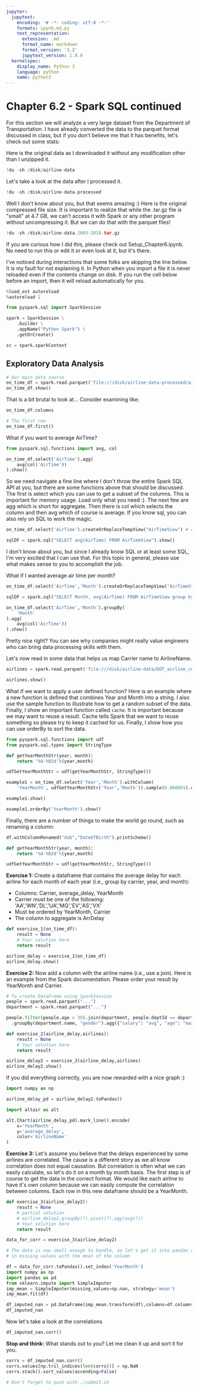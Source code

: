 ```yaml
---
jupyter:
  jupytext:
    encoding: '# -*- coding: utf-8 -*-'
    formats: ipynb,md,py
    text_representation:
      extension: .md
      format_name: markdown
      format_version: '1.2'
      jupytext_version: 1.8.0
  kernelspec:
    display_name: Python 3
    language: python
    name: python3
---
```


<!-- #region slideshow={"slide_type": "slide"} -->
# Chapter 6.2 - Spark SQL continued

For this section we will analyze a very large dataset from the Department of Transportation. I have already converted the data to the parquet format discussed in class, but if you don't believe me that it has benefits, let's check out some stats:
<!-- #endregion -->

Here is the original data as I downloaded it without any modification other than I unzipped it.

```python
!du -sh /disk/airline-data
```

Let's take a look at the data after I processed it.

```python
!du -sh /disk/airline-data-processed
```

Well I don't know about you, but that seems amazing :) Here is the original compressed file size. It is important to realize that while the .tar.gz file is "small" at 4.7 GB, we can't access it with Spark or any other program without uncompressing it. But we can do that with the parquet files!

```python
!du -sh /disk/airline-data.2003-2018.tar.gz
```

If you are curious how I did this, please check out Setup_Chapter6.ipynb. No need to run this or edit it or even look at it, but it's there.


I've noticed during interactions that some folks are skipping the line below. It is my fault for not explaining it. In Python when you import a file it is never reloaded even if the contents change on disk. If you run the cell below before an import, then it will reload automatically for you.

```python slideshow={"slide_type": "skip"}
%load_ext autoreload
%autoreload 2
```

```python slideshow={"slide_type": "skip"}
from pyspark.sql import SparkSession

spark = SparkSession \
    .builder \
    .appName("Python Spark") \
    .getOrCreate()

sc = spark.sparkContext
```

## Exploratory Data Analysis

```python
# Our main data source
on_time_df = spark.read.parquet('file:///disk/airline-data-processed/airline-data.parquet')
on_time_df.show()
```

That is a bit brutal to look at... Consider examining like:

```python
on_time_df.columns
```

```python
# The first row
on_time_df.first()
```

What if you want to average AirTime?

```python
from pyspark.sql.functions import avg, col

on_time_df.select('AirTime').agg(
    avg(col('AirTime'))
).show()
```

So we need navigate a fine line where I don't throw the entire Spark SQL API at you, but there are some functions above that should be discussed. The first is select which you can use to get a subset of the columns. This is important for memory usage. Load only what you need :). The next few are agg which is short for aggregate. Then there is col which selects the column and then avg which of course is average. If you know sql, you can also rely on SQL to work the magic.

```python
on_time_df.select('AirTime').createOrReplaceTempView("AirTimeView") # create a temporary view so we can query our data

sqlDF = spark.sql("SELECT avg(AirTime) FROM AirTimeView").show()
```

I don't know about you, but since I already know SQL or at least some SQL, I'm very excited that I can use that. For this topic in general, please use what makes sense to you to accomplish the job.


What if I wanted average air time per month?

```python
on_time_df.select('AirTime','Month').createOrReplaceTempView("AirTimeView") # create a temporary view so we can query our data

sqlDF = spark.sql("SELECT Month, avg(AirTime) FROM AirTimeView group by Month").show()
```

```python
on_time_df.select('AirTime','Month').groupBy(
    'Month'
).agg(
    avg(col('AirTime'))
).show()
```

Pretty nice right? You can see why companies might really value engineers who can bring data processing skills with them.

Let's now read in some data that helps us map Carrier name to AirlineName.

```python
airlines = spark.read.parquet('file:///disk/airline-data/DOT_airline_codes_table')
```

```python
airlines.show()
```

What if we want to apply a user defined function? Here is an example where a new function is defined that combines Year and Month into a string. I also use the sample function to illustrate how to get a random subset of the data. Finally, I show an important function called ``cache``. It is important because we may want to reuse a result. Cache tells Spark that we want to reuse something so please try to keep it cached for us. Finally, I show how you can use orderBy to sort the data.

```python
from pyspark.sql.functions import udf
from pyspark.sql.types import StringType

def getYearMonthStr(year, month):
    return '%d-%02d'%(year,month)

udfGetYearMonthStr = udf(getYearMonthStr, StringType())

example1 = on_time_df.select('Year','Month').withColumn(
    'YearMonth', udfGetYearMonthStr('Year','Month')).sample(0.000001).cache()

example1.show()
```

```python
example1.orderBy('YearMonth').show()
```

<!-- #region -->
Finally, there are a number of things to make the world go round, such as renaming a column:
```python
df.withColumnRenamed("dob","DateOfBirth").printSchema()
```
<!-- #endregion -->

```python
def getYearMonthStr(year, month):
    return '%d-%02d'%(year,month)

udfGetYearMonthStr = udf(getYearMonthStr, StringType())
```

**Exercise 1:** Create a dataframe that contains the average delay for each airline for each month of each year (i.e., group by carrier, year, and month):
* Columns: Carrier, average_delay, YearMonth
* Carrier must be one of the following: 'AA','WN','DL','UA','MQ','EV','AS','VX'
* Must be ordered by YearMonth, Carrier
* The column to aggregate is ArrDelay

```python
def exercise_1(on_time_df):
    result = None
    # Your solution here
    return result
```

```python
airline_delay = exercise_1(on_time_df)
airline_delay.show()
```

<!-- #region -->
**Exercise 2:** Now add a column with the airline name (i.e., use a join). Here is an example from the Spark documentation. Please order your result by YearMonth and Carrier.

```python
# To create DataFrame using SparkSession
people = spark.read.parquet("...")
department = spark.read.parquet("...")

people.filter(people.age > 30).join(department, people.deptId == department.id) \
  .groupBy(department.name, "gender").agg({"salary": "avg", "age": "max"})
```
<!-- #endregion -->

```python
def exercise_2(airline_delay,airlines):
    result = None
    # Your solution here
    return result
```

```python
airline_delay2 = exercise_2(airline_delay,airlines)
airline_delay2.show()
```

If you did everything correctly, you are now rewarded with a nice graph :)

```python
import numpy as np

airline_delay_pd = airline_delay2.toPandas()

import altair as alt

alt.Chart(airline_delay_pd).mark_line().encode(
    x='YearMonth',
    y='average_delay',
    color='AirlineName'
)
```

**Exercise 3:** Let's assume you believe that the delays experienced by some airlines are correlated. The cause is a different story as we all know correlation does not equal causation. But correlation is often what we can easily calculate, so let's do it on a month by month basis. The first step is of course to get the data in the correct format. We would like each airline to have it's own column because we can easily compute the correlation between columns. Each row in this new dataframe should be a YearMonth.

```python
def exercise_3(airline_delay2):
    result = None
    # partial solution
    # airline_delay2.groupBy(?).pivot(?).agg(avg(?))
    # Your solution here
    return result
```

```python
data_for_corr = exercise_3(airline_delay2)

# The data is now small enough to handle, so let's get it into pandas and calculate the correlation and filling
# in missing values with the mean of the column

df = data_for_corr.toPandas().set_index('YearMonth')
import numpy as np
import pandas as pd
from sklearn.impute import SimpleImputer
imp_mean = SimpleImputer(missing_values=np.nan, strategy='mean')
imp_mean.fit(df)

df_imputed_nan = pd.DataFrame(imp_mean.transform(df),columns=df.columns,index=df.index)
df_imputed_nan
```

Now let's take a look at the correlations

```python
df_imputed_nan.corr()
```

**Stop and think:** What stands out to you? Let me clean it up and sort it for you.

```python
corrs = df_imputed_nan.corr()
corrs.values[np.tril_indices(len(corrs))] = np.NaN 
corrs.stack().sort_values(ascending=False)
```

```python
# Don't forget to push with ./submit.sh
```

```python

```
